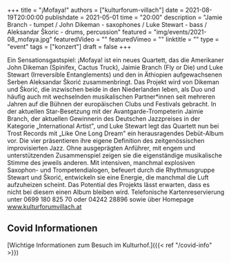 +++
title = "¡Mofaya!"
authors = ["kulturforum-villach"]
date = 2021-08-19T20:00:00
publishdate = 2021-05-01
time = "20:00"
description = "Jamie Branch - tumpet / John Dikeman - saxophones / Luke Stewart - bass / Aleksandar Škoric - drums, percussion"
featured = "img/events/2021-08_mofaya.jpg"
featuredVideo = ""
featuredVimeo = ""
linktitle = ""
type = "event"
tags = ["konzert"]
draft = false
+++
 
Ein Sensationsgastspiel:
¡Mofaya! ist ein neues Quartett, das die Amerikaner John Dikeman (Spinifex, Cactus Truck), Jaimie Branch (Fly or Die) und Luke Stewart (Irreversible Entanglements) und den in Äthiopien aufgewachsenen Serben Aleksandar Škorić zusammenbringt. Das Projekt wird von Dikeman und Škorić, die inzwischen beide in den Niederlanden leben, als Duo und häufig auch mit wechselnden musikalischen Partner*innen seit mehreren Jahren auf die Bühnen der europäischen Clubs und Festivals gebracht. In der aktuellen Star-Besetzung mit der Avantgarde-Trompeterin Jaimie Branch, der aktuellen Gewinnerin des Deutschen Jazzpreises in der Kategorie „International Artist", und Luke Stewart legt das Quartett nun bei Trost Records mit „Like One Long Dream" ein herausragendes Debüt-Album vor. Die vier präsentieren ihre eigene Definition des zeitgenössischen improvisierten Jazz. Ohne ausgeprägten Anführer, mit engem und unterstützenden Zusammenspiel zeigen sie die eigenständige musikalische Stimme des jeweils anderen. Mit intensiven, manchmal explosiven Saxophon- und Trompetendialogen, befeuert durch die  Rhythmusgruppe Stewart und Škorić, entwickeln sie eine Energie, die manchmal die Luft aufzuheizen scheint. Das Potential des Projekts lässt erwarten, dass es nicht bei diesem einen Album bleiben wird.
Telefonische Kartenreservierung unter 0699 180 825 70 oder 04242 28896  sowie über Homepage www.kulturforumvillach.at

## Covid Informationen

[Wichtige Informationen zum Besuch im Kulturhof.]({{< ref "/covid-info" >}})